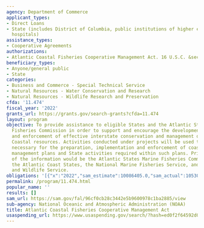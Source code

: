 ```yaml
---
agency: Department of Commerce
applicant_types:
- Direct Loans
- State (includes District of Columbia, public institutions of higher education and
  hospitals)
assistance_types:
- Cooperative Agreements
authorizations:
- Atlantic Coastal Fisheries Cooperative Management Act. 16 U.S.C. &sect; 5107.
beneficiary_types:
- Anyone/general public
- State
categories:
- Business and Commerce - Special Technical Service
- Natural Resources - Water Conservation and Research
- Natural Resources - Wildlife Research and Preservation
cfda: '11.474'
fiscal_year: '2022'
grants_url: https://grants.gov/search-grants?cfda=11.474
layout: program
objective: To provide assistance to eligible States and the Atlantic States Marine
  Fisheries Commission in order to support and encourage the development, implementation,
  and enforcement of effective interstate conservation and management of Atlantic
  Coastal resources. Activities conducted under projects will be used to collect information
  necessary for the preparation, implementation and enforcement of coastal fisheries
  management plans and State activities required within such plans. Primary users
  of the information would be the Atlantic States Marine Fisheries Commission (ASMFC),
  the Atlantic Coast States, the National Marine Fisheries Service, and the U.S. Fish
  and Wildlife Service.
obligations: '[{"x":"2022","sam_estimate":10086405.0,"sam_actual":10530326.0,"usa_spending_actual":5495466.04},{"x":"2023","sam_estimate":10945874.0,"sam_actual":0.0,"usa_spending_actual":5550311.98},{"x":"2024","sam_estimate":12000000.0,"sam_actual":0.0,"usa_spending_actual":0.0}]'
permalink: /program/11.474.html
popular_name: ''
results: []
sam_url: https://sam.gov/fal/96cf0cb28c3442e5b9600978c1ba2885/view
sub-agency: National Oceanic and Atmospheric Administration (NOAA)
title: Atlantic Coastal Fisheries Cooperative Management Act
usaspending_url: https://www.usaspending.gov/search/?hash=ed0f2f64592d0da738ea92c7ca59e7b0
---
```


